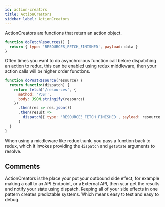 ```yaml
---
id: action-creators
title: ActionCreators
sidebar_label: ActionCreators
---
```


ActionCreators are functions that return an action object.

```js
function doFetchResources() {
  return { type: 'RESOURCES_FETCH_FINISHED', payload: data }
}
```

Often times you want to do asynchronous function call before dispatching an action to redux, this can be enabled using redux middleware, then your action calls will be higher order functions.

```js
function doPostResource(resource) {
  return function(dispatch) {
    return fetch('/resources', {
      method: 'POST',
      body: JSON.stringify(resource)
    })
      .then(res => res.json())
      .then(result =>
        dispatch({ type: 'RESOURCES_FETCH_FINISHED', payload: resource })
      )
  }
}
```

When using a middleware like redux thunk, you pass a function back to redux, which it invokes providing the `dispatch` and `getState` arguments to resolve.

## Comments

ActionCreators is the place your put your outbound side effect, for example making a call to an API Endpoint, or a External API, then your get the results and notify your state using dispatch. Keeping all of your side effects in one pattern creates predictable systems. Which means easy to test and easy to debug.
